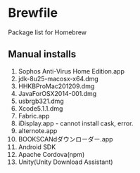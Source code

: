 Brewfile
========

Package list for Homebrew

## Manual installs

1. Sophos Anti-Virus Home Edition.app
2. jdk-8u25-macosx-x64.dmg
3. HHKBProMac201209.dmg
4. JavaForOSX2014-001.dmg
5. usbrgb321.dmg
6. Xcode5.1.1.dmg
7. Fabric.app
8. iDisplay.app - cannot install cask, error.
9. alternote.app
10. BOOKSCANdダウンローダー.app
11. Android SDK
12. Apache Cordova(npm)
13. Unity(Unity Download Assistant)
